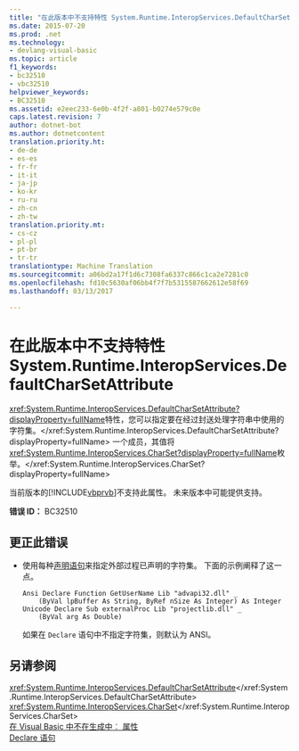 ```yaml
---
title: "在此版本中不支持特性 System.Runtime.InteropServices.DefaultCharSetAttribute&quot; |Microsoft 文档"
ms.date: 2015-07-20
ms.prod: .net
ms.technology:
- devlang-visual-basic
ms.topic: article
f1_keywords:
- bc32510
- vbc32510
helpviewer_keywords:
- BC32510
ms.assetid: e2eec233-6e0b-4f2f-a801-b0274e579c0e
caps.latest.revision: 7
author: dotnet-bot
ms.author: dotnetcontent
translation.priority.ht:
- de-de
- es-es
- fr-fr
- it-it
- ja-jp
- ko-kr
- ru-ru
- zh-cn
- zh-tw
translation.priority.mt:
- cs-cz
- pl-pl
- pt-br
- tr-tr
translationtype: Machine Translation
ms.sourcegitcommit: a06bd2a17f1d6c7308fa6337c866c1ca2e7281c0
ms.openlocfilehash: fd10c5630af06bb4f7f7b5315587662612e58f69
ms.lasthandoff: 03/13/2017

---
```

# <a name="attribute-39systemruntimeinteropservicesdefaultcharsetattribute39-is-not-supported-in-this-version"></a>在此版本中不支持特性 System.Runtime.InteropServices.DefaultCharSetAttribute
<xref:System.Runtime.InteropServices.DefaultCharSetAttribute?displayProperty=fullName>特性，您可以指定要在经过封送处理字符串中使用的字符集。</xref:System.Runtime.InteropServices.DefaultCharSetAttribute?displayProperty=fullName> 一个成员，其值将<xref:System.Runtime.InteropServices.CharSet?displayProperty=fullName>枚举。</xref:System.Runtime.InteropServices.CharSet?displayProperty=fullName>  
  
 当前版本的[!INCLUDE[vbprvb](../../csharp/programming-guide/concepts/linq/includes/vbprvb_md.md)]不支持此属性。 未来版本中可能提供支持。  
  
 **错误 ID：** BC32510  
  
## <a name="to-correct-this-error"></a>更正此错误  
  
-   使用每种[声明语句](../../visual-basic/language-reference/statements/declare-statement.md)来指定外部过程已声明的字符集。 下面的示例阐释了这一点。  
  
    ```  
    Ansi Declare Function GetUserName Lib "advapi32.dll" _  
        (ByVal lpBuffer As String, ByRef nSize As Integer) As Integer  
    Unicode Declare Sub externalProc Lib "projectlib.dll" _  
        (ByVal arg As Double)  
    ```  
  
     如果在 `Declare` 语句中不指定字符集，则默认为 ANSI。  
  
## <a name="see-also"></a>另请参阅  
 <xref:System.Runtime.InteropServices.DefaultCharSetAttribute></xref:System.Runtime.InteropServices.DefaultCharSetAttribute>   
 <xref:System.Runtime.InteropServices.CharSet></xref:System.Runtime.InteropServices.CharSet>   
 [在 Visual Basic 中不在生成中︰ 属性](http://msdn.microsoft.com/en-us/620bfc0e-4582-4c8b-8432-ebc5c3dccc22)   
 [Declare 语句](../../visual-basic/language-reference/statements/declare-statement.md)
